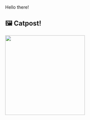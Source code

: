 Hello there!



## 🖼️ Catpost!

<sub>
    <img src="https://cdn2.thecatapi.com/images/MTgzMDU1Mg.jpg" height="256">
</sub>

